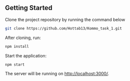 ## Getting Started

Clone the project repository by running the command below

```bash
git clone https://github.com/Hottab13/Kommo_task_1.git
```

After cloning, run:

```bash
npm install 
```

Start the application:

```bash
npm start
```

The server will be running on [http://localhost:3000/](http://localhost:3000/).

